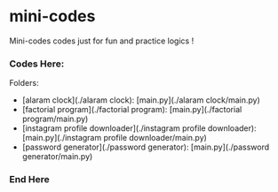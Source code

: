 # mini-codes
Mini-codes codes just for fun and practice logics !


### Codes Here:

Folders:
- [alaram clock](./alaram clock): [main.py](./alaram clock/main.py)
- [factorial program](./factorial program): [main.py](./factorial program/main.py)
- [instagram profile downloader](./instagram profile downloader): [main.py](./instagram profile downloader/main.py)
- [password generator](./password generator): [main.py](./password generator/main.py)


### End Here
